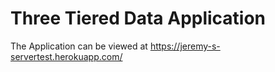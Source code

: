 # Three Tiered Data Application

The Application can be viewed at https://jeremy-s-servertest.herokuapp.com/
